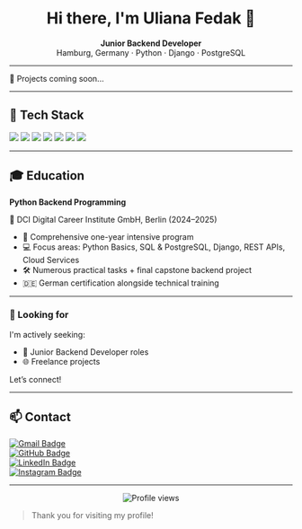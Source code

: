 <h1 align="center">Hi there, I'm Uliana Fedak 👋</h1>
<p align="center"><strong>Junior Backend Developer</strong><br>
Hamburg, Germany · Python · Django · PostgreSQL</p>

___

🧪 Projects coming soon...

___

## 🧰 Tech Stack
<p>
<img src="https://img.shields.io/badge/Python-3670A0?style=for-the-badge&logo=python&logoColor=fff"/>
<img src="https://img.shields.io/badge/Django-092E20?style=for-the-badge&logo=django&logoColor=white"/>
<img src="https://img.shields.io/badge/REST%20API-005571?style=for-the-badge&logo=fastapi&logoColor=white"/>
<img src="https://img.shields.io/badge/PostgreSQL-336791?style=for-the-badge&logo=postgresql&logoColor=white"/>
<img src="https://img.shields.io/badge/HTML5-E34F26?style=for-the-badge&logo=html5&logoColor=white"/>
<img src="https://img.shields.io/badge/CSS3-1572B6?style=for-the-badge&logo=css3&logoColor=white"/>
<img src="https://img.shields.io/badge/GitHub-181717?style=for-the-badge&logo=github&logoColor=white"/>
</p>

---

## 🎓 Education

**Python Backend Programming**  

📍 DCI Digital Career Institute GmbH, Berlin (2024–2025)  
- 🧠 Comprehensive one-year intensive program  
- 💻 Focus areas: Python Basics, SQL & PostgreSQL, Django, REST APIs, Cloud Services  
- 🛠️ Numerous practical tasks + final capstone backend project  
- 🇩🇪 German certification alongside technical training

___

### 🤝 Looking for

I'm actively seeking:

- 💼 Junior Backend Developer roles
- 🌐 Freelance projects

Let’s connect!

___

## 📫 Contact

<a href="mailto:fedak.ulya99@gmail.com" target="_blank" rel="noopener noreferrer">
  <img src="https://img.shields.io/badge/Gmail-D14836?style=for-the-badge&logo=gmail&logoColor=white" alt="Gmail Badge" />
</a>
<br>

<a href="https://github.com/UlyaFed" target="_blank" rel="noopener noreferrer">
  <img src="https://img.shields.io/badge/GitHub-181717?style=for-the-badge&logo=github&logoColor=white" alt="GitHub Badge" />
</a>
<br>

<a href="https://www.linkedin.com/in/uliana-fedak-010525377/" target="_blank" rel="noopener noreferrer">
  <img src="https://img.shields.io/badge/LinkedIn-0077B5?style=for-the-badge&logo=linkedin" alt="LinkedIn Badge" />
</a>
<br>

<a href="https://www.instagram.com/uliana_fedak/" target="_blank" rel="noopener noreferrer">
  <img src="https://img.shields.io/badge/Instagram-%23C13584?style=for-the-badge&logo=instagram&logoColor=white" alt="Instagram Badge" />
</a>

---

<p align="center">
  <img src="https://komarev.com/ghpvc/?username=UlyaFed&style=flat-square&color=blue" alt="Profile views"/>
</p>

> Thank you for visiting my profile!
